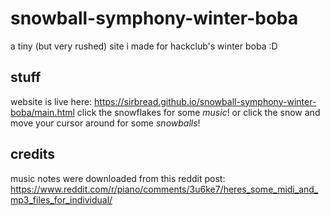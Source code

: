 # snowball-symphony-winter-boba
a tiny (but very rushed) site i made for hackclub's winter boba :D

## stuff
website is live here: https://sirbread.github.io/snowball-symphony-winter-boba/main.html 
click the snowflakes for some _music_!
or click the snow and move your cursor around for some _snowballs_!

## credits
music notes were downloaded from this reddit post: https://www.reddit.com/r/piano/comments/3u6ke7/heres_some_midi_and_mp3_files_for_individual/

